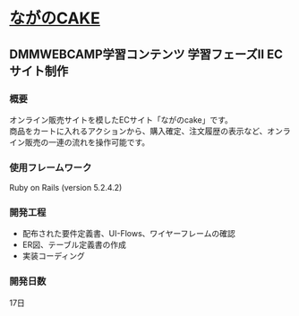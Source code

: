 # [ながのCAKE](https://github.com/Team-Lab-20-03/cake/wiki/Introduction)

## DMMWEBCAMP学習コンテンツ  学習フェーズⅡ ECサイト制作

### 概要
オンライン販売サイトを模したECサイト「ながのcake」です。  
商品をカートに入れるアクションから、購入確定、注文履歴の表示など、オンライン販売の一連の流れを操作可能です。

### 使用フレームワーク
Ruby on Rails (version 5.2.4.2)

### 開発工程
* 配布された要件定義書、UI-Flows、ワイヤーフレームの確認
* ER図、テーブル定義書の作成
* 実装コーディング

### 開発日数
17日